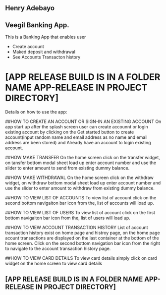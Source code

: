 
## Henry Adebayo

## Veegil Banking App.

This is a Banking App that enables user 
- Create account
- Maked deposit and withdrawal
- See Accounts Transacton history 


# [APP RELEASE BUILD IS IN A FOLDER NAME APP-RELEASE IN PROJECT DIRECTORY]

Details on how to use the app:



##HOW TO CREATE AN ACCOUNT OR SIGN-IN AN EXISTING ACCOUNT
On app start up after the splash screen user can create accounnt or login existing account by clicking on the
Get started button to create account(input random name and email address as no name and email address are been
stored) and Already have an account to login existing account.

##HOW MAKE TRANSFER
On the home screen click on the transfer widget, on tansfer bottom modal sheet load up enter account number and 
use the slider to enter amount to send from existing dummy balance.

##HOW MAKE WITHDRAWAL
On the home screen click on the withdraw widget, on withdraw bottom modal sheet load up enter account number and 
use the slider to enter amount to withdraw from existing dummy balance.

##HOW TO VIEW LIST OF ACCOUNTS
To view list of account click on the second bottom navigaiton bar icon from the, list of accounts will load up. 

##HOW TO VIEW LIST OF USERS
To view list of account click on the first bottom navigaiton bar icon from the, list of users will load up. 

##HOW TO VIEW ACCOUNT TRANSACTION HISTORY
List of account transaction history exist on home page and histroy page, on the home page acount transactions are 
displayed on the last container at the bottom of the home screen. Click on the second bottom navigation bar icon 
from the right to navigate to the account transaction history page.

##HOW TO VIEW CARD DETAILS
To view card details simply click on card widget on the home screen to view card details


## [APP RELEASE BUILD IS IN A FOLDER NAME APP-RELEASE IN PROJECT DIRECTORY]
